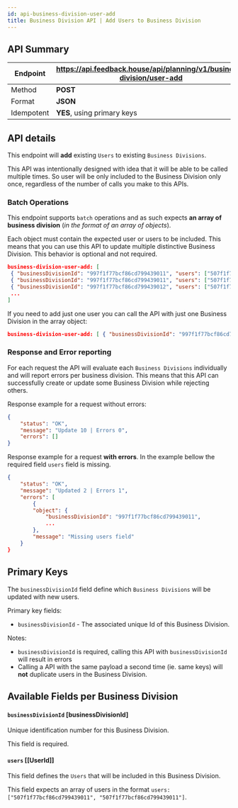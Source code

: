 ```yaml
---
id: api-business-division-user-add
title: Business Division API | Add Users to Business Division
---
```


## API Summary

| Endpoint | **https://api.feedback.house/api/planning/v1/business-division/user-add** |
|----------|-------------------------------------------------------------|
| Method   | **POST** |
| Format   | **JSON** |
| Idempotent | **YES**, using primary keys |

## API details

This endpoint will **add** existing `Users` to existing `Business Divisions`. 

This API was intentionally designed with idea that it will be able to be called multiple times. So user will be only included to the Business Division only once, regardless of the number of calls you make to this APIs.

### Batch Operations

This endpoint supports `batch` operations and as such expects **an array of business division** (*in the format of an array of objects*). 

Each object must contain the expected user or users to be included. This means that you can use this API to update multiple distinctive Business Division. This behavior is optional and not required.

```json
business-division-user-add: [
 { "businessDivisionId": "997f1f77bcf86cd799439011", "users": ["507f1f77bcf86cd799439011","507f1f77bcf86cd799439012"] },
 { "businessDivisionId": "997f1f77bcf86cd799439011", "users": ["507f1f77bcf86cd799439014","507f1f77bcf86cd799439016"] },
 { "businessDivisionId": "997f1f77bcf86cd799439012", "users": ["507f1f77bcf86cd799439011"] },
 ...
]
```

If you need to add just one user you can call the API with just one Business Division in the array object:

```json
business-division-user-add: [ { "businessDivisionId": "997f1f77bcf86cd799439011", "users": ["507f1f77bcf86cd799439011"] },]
```


### Response and Error reporting

For each request the API will evaluate each `Business Divisions` individually and will report errors per business division. This means that this API can successfully create or update some Business Division while rejecting others.

Response example for a request without errors:
```json
{
    "status": "OK",
    "message": "Update 10 | Errors 0",
    "errors": []
}
```

Response example for a request **with errors**. In the example bellow the required field `users` field is missing.
```json
{
    "status": "OK",
    "message": "Updated 2 | Errors 1",
    "errors": [
        {
        "object": {
            "businessDivisionId": "997f1f77bcf86cd799439011",
            ...
        },
        "message": "Missing users field"
    }
}
```

## Primary Keys

The `businessDivisionId` field define which `Business Divisions` will be updated with new users.


Primary key fields:
- `businessDivisionId` - The associated unique Id of this Business Division.

Notes:
- `businessDivisionId` is required, calling this API with `businessDivisionId` will result in errors
- Calling a API with the same payload a second time (ie. same keys) will **not** duplicate users in the Business Division.

## Available Fields per Business Division


#### `businessDivisionId` [businessDivisionId] 
Unique identification number for this Business Division. 

This field is required.

#### `users` [[UserId]]

This field defines the `Users` that will be included in this Business Division. 

This field expects an array of users in the format `users: ["507f1f77bcf86cd799439011", "507f1f77bcf86cd799439011"]`. 